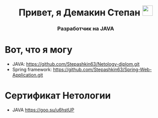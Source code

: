 <h1 align="center">Привет, я Демакин Степан</a> 
<img src="https://github.com/blackcater/blackcater/raw/main/images/Hi.gif" height="32"/></h1>

<h3 align="center">Разработчик на JAVA</h3>

# Вот, что я могу

- JAVA: https://github.com/Stepashkin63/Netology-diplom.git
- Spring framework: https://github.com/Stepashkin63/Spring-Web-Application.git


# Сертификат Нетологии
* JAVA https://goo.su/u6hstUP